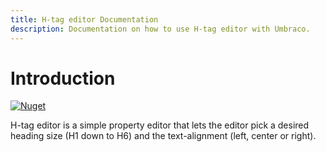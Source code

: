 ```yaml
---
title: H-tag editor Documentation
description: Documentation on how to use H-tag editor with Umbraco.
---
```


# Introduction
[![Nuget](https://img.shields.io/nuget/v/ourHtagEditor)](https://www.nuget.org/packages/ourHtagEditor/)

H-tag editor is a simple property editor that lets the editor pick a desired heading size (H1 down to H6) and the text-alignment (left, center or right).